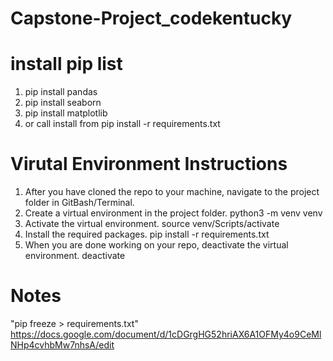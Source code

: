 # Capstone-Project_codekentucky

# install pip list
1. pip install pandas
2. pip install seaborn
3. pip install matplotlib
99. or call install from pip install -r requirements.txt

# Virutal Environment Instructions
1. After you have cloned the repo to your machine, navigate to the project folder in GitBash/Terminal.
2. Create a virtual environment in the project folder. python3 -m venv venv
3. Activate the virtual environment. source venv/Scripts/activate
4. Install the required packages. pip install -r requirements.txt
5. When you are done working on your repo, deactivate the virtual environment. deactivate

# Notes
"pip freeze > requirements.txt"
https://docs.google.com/document/d/1cDGrgHG52hriAX6A1OFMy4o9CeMlNHp4cvhbMw7nhsA/edit

